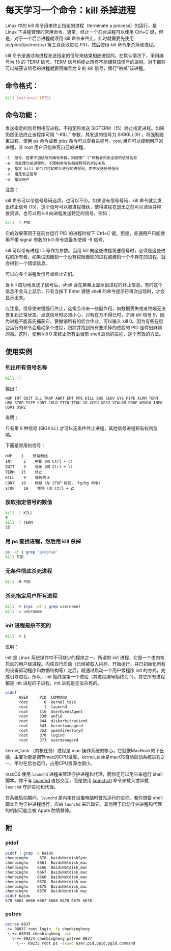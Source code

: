 # 每天学习一个命令：kill 杀掉进程

Linux 中的 kill 命令用来终止指定的进程（terminate a process）的运行，是 Linux 下进程管理的常用命令。通常，终止一个前台进程可以使用 Ctrl+C 键，但是，对于一个后台进程就须用 kill 命令来终止。此时就需要先使用 ps/pidof/pstree/top 等工具获取进程 PID，然后使用 kill 命令来杀掉该进程。

kill 命令是通过向进程发送指定的信号来结束相应进程的。在默认情况下，采用编号为 15 的 TERM 信号。TERM 信号将终止所有不能捕获该信号的进程。对于那些可以捕获该信号的进程就要用编号为 9 的 kill 信号，强行“杀掉”该进程。

## 命令格式：

```sh
kill [options] [PID]
```

## 命令功能：

发送指定的信号到相应进程。不指定将发送 SIGTERM（15）终止指定进程。如果仍然无法终止该程序可用 “-KILL” 参数，其发送的信号为 SIGKILL(9) ，将强制结束进程，使用 ps 命令或者 jobs 命令可以查看进程号。root 用户可以控制用户的进程，非 root 用户只能杀死自己的进程。

```
-l  信号，若果不加信号的编号参数，则使用“-l”参数会列出全部的信号名称
-a  当处理当前进程时，不限制命令名和进程号的对应关系
-p  指定 kill 命令只打印相关进程的进程号，而不发送任何信号
-s  指定发送信号
-u  指定用户
```

注意：

kill 命令可以带信号号码选项，也可以不带。如果没有信号号码，kill 命令就会发出终止信号 (15)，这个信号可以被进程捕获，使得进程在退出之前可以清理并释放资源。也可以用 kill 向进程发送特定的信号。例如：

```sh
kill -2 PID
```

它的效果等同于在前台运行 PID 的进程时按下 Ctrl+C 键。但是，普通用户只能使用不带 signal 参数的 kill 命令或最多使用 -9 信号。

kill 可以带有进程 ID 号作为参数。当用 kill 向这些进程发送信号时，必须是这些进程的所有者。如果试图撤销一个没有权限撤销的进程或撤销一个不存在的进程，就会得到一个错误信息。

可以向多个进程发信号或终止它们。

当 kill 成功地发送了信号后，shell 会在屏幕上显示出进程的终止信息。有时这个信息不会马上显示，只有当按下 Enter 键使 shell 的命令提示符再次出现时，才会显示出来。

应注意，信号使进程强行终止，这常会带来一些副作用，如数据丢失或者终端无法恢复到正常状态。发送信号时必须小心，只有在万不得已时，才用 kill 信号 9，因为进程不能首先捕获它。要撤销所有的后台作业，可以输入 kill 0。因为有些在后台运行的命令会启动多个进程，跟踪并找到所有要杀掉的进程的 PID 是件很麻烦的事。这时，使用 kill 0 来终止所有由当前 shell 启动的进程，是个有效的方法。

## 使用实例

### 列出所有信号名称

```sh
kill -l
```

输出：

```
HUP INT QUIT ILL TRAP ABRT EMT FPE KILL BUS SEGV SYS PIPE ALRM TERM URG STOP TSTP CONT CHLD TTIN TTOU IO XCPU XFSZ VTALRM PROF WINCH INFO USR1 USR2
```

说明：

只有第 9 种信号 (SIGKILL) 才可以无条件终止进程，其他信号进程都有权利忽略。

下面是常用的信号：

```
HUP    1    终端断线
INT     2    中断（同 Ctrl + C）
QUIT    3    退出（同 Ctrl + \）
TERM   15    终止
KILL    9    强制终止
CONT   18    继续（与 STOP 相反， fg/bg 命令）
STOP    19    暂停（同 Ctrl + Z）
```

### 获取指定信号的数值

```sh
kill -l KILL
9
kill -l TERM
15
```

### 用 ps 查找进程，然后用 kill 杀掉

```sh
ps -ef | grep 'program'
kill PID
```

### 无条件彻底杀死进程

```sh
kill –9 PID
```

### 杀死指定用户所有进程

```sh
kill -9 $(ps -ef | grep username)
kill -u username
```

### init 进程是杀不死的

```sh
kill -9 1
```

说明：

init 是 Linux 系统操作中不可缺少的程序之一。所谓的 init 进程，它是一个由内核启动的用户级进程。内核自行启动（已经被载入内存，开始运行，并已初始化所有的设备驱动程序和数据结构等）之后，就通过启动一个用户级程序 init 的方式，完成引导进程。所以，init 始终是第一个进程（其进程编号始终为 1）。其它所有进程都是 init 进程的子进程，init 进程是无法杀死的。

```sh
pidof
      USER	   PID	COMMAND
      root	     0	kernel_task
      root	     1	launchd
      root	   316	UserEventAgent
      root	   330	amfid
      root	   344	diskarbitrationd
      root	   343	kernelmanagerd
      root	   352	opendirectoryd
      root	   370	logind
      root	   373	usermanagerd
```

kernel_task （内核任务）进程是 mac 操作系统的核心。它就像MacBook的下丘脑，主要功能是调节mac的CPU温度。kernel_task是macOS自动启动系统进程之一，平时在后台运行，占用CPU资源也很小。

macOS 使用 `launchd` 进程来管理守护进程和代理，而你还可以用它来运行 shell 脚本。你不与 [launchd](x-man-page://launchd) 直接交互，而是使用 [launchctl](x-man-page://launchctl) 命令来载入或卸载 `launchd` 守护进程和代理。

在系统启动期间，`launchd` 是内核在设置电脑时首先运行的进程。若你想要 shell 脚本作为守护进程运行，应由 `launchd` 来启动它。其他用于启动守护进程和代理的机制可能会被 Apple 酌情移除。

## 附

### pidof

```sh
pidof | grep -i baidu
chenbingho	   678	baiduNetdiskSync
chenbingho	  6661	BaiduNetdisk_mac
chenbingho	  6666	BaiduNetdisk_mac
chenbingho	  6667	BaiduNetdisk_mac
chenbingho	  6668	BaiduNetdisk_mac
chenbingho	  6670	BaiduNetdisk_mac
chenbingho	  6675	BaiduNetdisk_mac
chenbingho	  6678	BaiduNetdisk_mac
pidof baidu
678 6661 6666 6667 6668 6670 6675 6678
```

### pstree

```sh
pstree 8837
-+= 08837 root login -fp chenbinghong
 \-+= 08838 chenbinghong -zsh
   \-+= 09234 chenbinghong pstree 8837
     \--- 09235 root ps -axwwo user,pid,ppid,pgid,command
```

